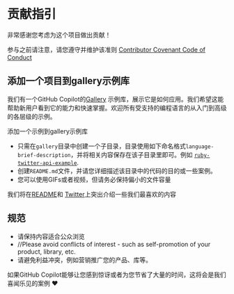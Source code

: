 # 贡献指引



非常感谢您考虑为这个项目做出贡献！

参与之前请注意，请您遵守并维护该准则 [Contributor Covenant Code of Conduct](CODE_OF_CONDUCT.md)



## 添加一个项目到gallery示例库

我们有一个GitHub Copilot的[Gallery](gallery) 示例库，展示它是如何应用。我们希望这能帮助新用户看到它的能力和快速掌握。欢迎所有受支持的编程语言的从入门到高级的各层级的示例。

添加一个示例到gallery示例库

* 只需在`gallery`目录中创建一个子目录，目录使用如下命名格式`language-brief-description`，并将相关内容保存在该子目录里即可。例如 [`ruby-twitter-api-example`](gallery/ruby-twitter-api-example).
* 创建`README.md`文件，并请您详细描述该目录中的代码的目的或一些案例。
* 您可以使用GIFs或者视频，但请务必保持偏小的文件容量

我们将在[README](gallery/README.md)和 [Twitter](https://twitter.com/github)上突出介绍一些我们最喜欢的内容

## 规范

* 请保持内容适合公众浏览
* //Please avoid conflicts of interest - such as self-promotion of your product, library, etc.
* 请避免利益冲突，例如营销推广您的产品、库等。

如果GitHub Copilot能够让您感到惊讶或者为您节省了大量的时间，这将会是我们喜闻乐见的案例 ❤️



